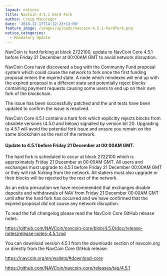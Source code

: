 ```yaml
---
layout: notices
title: NavCoin 4.5.1 Hard Fork
author: Craig MacGregor
date: '2018-12-17T14:12:23+13:00'
feature_image: /images/uploads/navcoin-4.5.1-hardfork.png
notice_categories:
  - Mandatory Update
---
```

NavCoin is hard forking at block 2722100, update to NavCoin Core 4.5.1 before Friday 21 December at 00:00AM GMT to avoid network disruption.
<!--more-->

NavCoin Core have discovered a bug with the Community Fund proposal system which could cause the network to fork once the first funding proposal enters the expired state. A node which reindexes will end up with the expired proposal in a different state and potentially reject blocks containing payment requests causing some users to end up on their own fork of the blockchain.

The issue has been successfully patched and the unit tests have been updated to confirm the issue is resolved.

NavCoin Core 4.5.1 contains a hard fork which explicitly rejects blocks from obsolete versions (4.5.0 and below) signalled by version bit 20. Upgrading to 4.5.1 will avoid the potential fork issue and ensure you remain on the same blockchain as the rest of the network.

#### Update to 4.5.1 before Friday 21 December at 00:00AM GMT.

The hard fork is scheduled to occur at block 2722100 which is approximately Friday 21 December at 00:00AM GMT. All users and exchanges must upgrade to 4.5.1 before Friday 21 December 00:00AM GMT or they will risk forking from the network. All stakers must also upgrade or their blocks will be rejected by the rest of the network.

As an extra precaution we have recommended that exchanges disable deposits and withdrawals of NAV from Friday 21 December 00:00AM GMT until after the hard fork has occurred and we have confirmed that the expired proposal did not cause any network disruption.

To read the full changelog please read the NavCoin Core GitHub release notes.

<https://github.com/NAVCoin/navcoin-core/blob/4.5.0/doc/release-notes/release-notes-4.5.1.md>

You can download version 4.5.1 from the downloads section of navcoin.org or directly from the NavCoin Core GitHub release.

<https://navcoin.org/en/wallets/#download-core>

<https://github.com/NAVCoin/navcoin-core/releases/tag/4.5.1>
